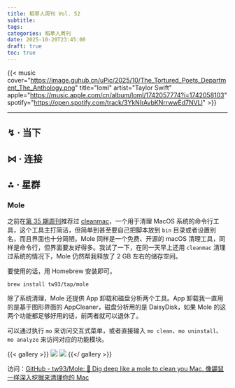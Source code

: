 ```yaml
---
title: 稻草人周刊 Vol. 52
subtitle:
tags:
categories: 稻草人周刊
date: 2025-10-20T23:45:00
draft: true
toc: true
---
```

{{< music cover="https://image.guhub.cn/uPic/2025/10/The_Tortured_Poets_Department_The_Anthology.png" title="loml" artist="Taylor Swift" apple="https://music.apple.com/cn/album/loml/1742057774?i=1742058103" spotify="https://open.spotify.com/track/3YkNIrAvbKNrrwwEd7NVLl" >}}

<!--more-->

---

## ↯ · 当下

## ⋈︎ · 连接

## ⁂ · 星群

### Mole

之前在[第 35 期周刊]()推荐过 [cleanmac](https://github.com/hkdobrev/cleanmac)，一个用于清理 MacOS 系统的命令行工具，这个工具主打简洁，但简单到甚至要自己把脚本放到 `bin` 目录或者设置别名，而且界面也十分简陋。Mole 同样是一个免费、开源的 macOS 清理工具，同样是命令行，但界面要友好得多。我试了一下，在同一天早上还用 `cleanmac` 清理过系统的情况下，Mole 仍然帮我释放了 2 GB 左右的储存空间。

要使用的话，用 Homebrew 安装即可。

```shell
brew install tw93/tap/mole
```

除了系统清理，Mole 还提供 App 卸载和磁盘分析两个工具。App 卸载我一直用的是基于图形界面的 AppCleaner，磁盘分析用的是 DaisyDisk，如果 Mole 的这两个功能都足够好用的话，前两者就可以退休了。

可以通过执行 `mo` 来访问交互式菜单，或者直接输入 `mo clean`、`mo uninstall`、`mo analyze` 来访问对应的功能模块。

{{< gallery >}}
![](https://image.guhub.cn/uPic/2025/10/PFVKQK.jpg)
![](https://image.guhub.cn/uPic/2025/10/ptJawr.jpg)
{{</ gallery >}}

访问：[GitHub - tw93/Mole: 🐹 Dig deep like a mole to clean you Mac. 像鼹鼠一样深入挖掘来清理你的 Mac](https://github.com/tw93/mole)